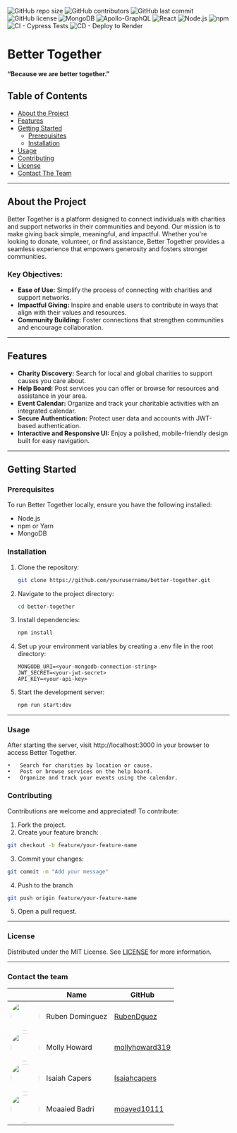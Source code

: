 ![GitHub repo size](https://img.shields.io/github/repo-size/RubenDguez/boot-project-3)
![GitHub contributors](https://img.shields.io/github/contributors/RubenDguez/boot-project-3)
![GitHub last commit](https://img.shields.io/github/last-commit/RubenDguez/boot-project-3)
![GitHub license](https://img.shields.io/github/license/RubenDguez/boot-project-3)
![MongoDB](https://img.shields.io/badge/database-MongoDB-green)
![Apollo-GraphQL](https://img.shields.io/badge/API-GraphQL-orange)
![React](https://img.shields.io/badge/frontend-React-blue)
![Node.js](https://img.shields.io/badge/backend-Node.js-yellow)
![npm](https://img.shields.io/badge/npm-v10.8.3-blue)
![CI - Cypress Tests](https://img.shields.io/github/actions/workflow/status/RubenDguez/boot-project-3/main.yaml?label=CI%20-%20Cypress%20Tests&style=flat-square)
![CD - Deploy to Render](https://img.shields.io/github/actions/workflow/status/RubenDguez/boot-project-3/deploy.yaml?label=CD%20-%20Deploy%20to%20Render&style=flat-square)

# Better Together  
**“Because we are better together.”**

## Table of Contents  
- [About the Project](#about-the-project)  
- [Features](#features)  
- [Getting Started](#getting-started)  
  - [Prerequisites](#prerequisites)  
  - [Installation](#installation)  
- [Usage](#usage)  
- [Contributing](#contributing)  
- [License](#license)  
- [Contact The Team](#contact-the-team)  

---

## About the Project  
Better Together is a platform designed to connect individuals with charities and support networks in their communities and beyond. Our mission is to make giving back simple, meaningful, and impactful. Whether you're looking to donate, volunteer, or find assistance, Better Together provides a seamless experience that empowers generosity and fosters stronger communities.  

### Key Objectives:  
- **Ease of Use:** Simplify the process of connecting with charities and support networks.  
- **Impactful Giving:** Inspire and enable users to contribute in ways that align with their values and resources.  
- **Community Building:** Foster connections that strengthen communities and encourage collaboration.  

---

## Features  
- **Charity Discovery:** Search for local and global charities to support causes you care about.  
- **Help Board:** Post services you can offer or browse for resources and assistance in your area.  
- **Event Calendar:** Organize and track your charitable activities with an integrated calendar.  
- **Secure Authentication:** Protect user data and accounts with JWT-based authentication.  
- **Interactive and Responsive UI:** Enjoy a polished, mobile-friendly design built for easy navigation.  

---

## Getting Started  

### Prerequisites  
To run Better Together locally, ensure you have the following installed:  
- Node.js  
- npm or Yarn  
- MongoDB  

### Installation  
1. Clone the repository:  
   ```bash  
   git clone https://github.com/yourusername/better-together.git  
   ```
2.	Navigate to the project directory:
    ```bash
    cd better-together  
    ```
3.	Install dependencies:
    ```bash
    npm install
    ```
4.	Set up your environment variables by creating a .env file in the root directory:
    ```env
    MONGODB_URI=<your-mongodb-connection-string>  
    JWT_SECRET=<your-jwt-secret>  
    API_KEY=<your-api-key> 
    ```
5.	Start the development server:
    ```bash
    npm run start:dev
    ```

---
### Usage

After starting the server, visit http://localhost:3000 in your browser to access Better Together.

	•	Search for charities by location or cause.
	•	Post or browse services on the help board.
	•	Organize and track your events using the calendar.

### Contributing

Contributions are welcome and appreciated! To contribute:

1.	Fork the project.
2.	Create your feature branch:
```bash
git checkout -b feature/your-feature-name  
```
3.	Commit your changes:
```bash
git commit -m "Add your message"  
```
4. Push to the branch
```bash
git push origin feature/your-feature-name  
```	
5.	Open a pull request.

---

### License

Distributed under the MIT License. See [LICENSE](LICENSE) for more information.

---

### Contact the team

|  | Name | GitHub |
| ------ | ---- | ----- |
| <img src='https://github.com/RubenDguez.png' width='64px' style='border-radius: 50%' /> | Ruben Dominguez | [RubenDguez](https://github.com/RubenDguez) | 
| <img src='https://github.com/mollyhoward319.png' width='64px' style='border-radius: 50%' /> | Molly Howard | [mollyhoward319](https://github.com/mollyhoward319) |
| <img src='https://github.com/Isaiahcapers.png' width='64px' style='border-radius: 50%' /> | Isaiah Capers | [Isaiahcapers](https://github.com/Isaiahcapers) |
| <img src='https://github.com/moayed10111.png' width='64px' style='border-radius: 50%' /> | Moaaied Badri | [moayed10111](https://github.com/moayed10111) |
